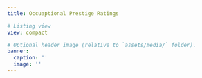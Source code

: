```yaml
---
title: Occuaptional Prestige Ratings

# Listing view
view: compact

# Optional header image (relative to `assets/media/` folder).
banner:
  caption: ''
  image: ''
---
```

